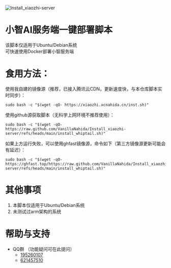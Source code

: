 ![Install_xiaozhi-server](https://socialify.git.ci/VanillaNahida/Install_xiaozhi-server/image?custom_description=%E5%B0%8F%E6%99%BAAI%E6%9C%8D%E5%8A%A1%E7%AB%AF%E5%85%A8%E8%87%AA%E5%8A%A8%E4%B8%80%E9%94%AE%E9%83%A8%E7%BD%B2%E8%84%9A%E6%9C%AC&description=1&font=Source+Code+Pro&forks=1&issues=1&language=1&name=1&owner=1&pattern=Circuit+Board&pulls=1&stargazers=1&theme=Auto)

# 小智AI服务端一键部署脚本

该脚本仅适用于Ubuntu/Debian系统  
可快速使用Docker部署小智服务端

# 食用方法：
使用我自建的镜像源（推荐，已接入腾讯云CDN，更新速度快，与本仓库脚本实时同步）：
```
sudo bash -c "$(wget -qO- https://xiaozhi.xcnahida.cn/inst.sh)"
```

使用github源获取脚本（无科学上网环境不推荐使用）：
```
sudo bash -c "$(wget -qO- https://raw.github.com/VanillaNahida/Install_xiaozhi-server/refs/heads/main/install_whiptail.sh)"
```

如果上方运行失败，可以使用ghfast镜像源，命令如下（第三方镜像源更新可能会有延迟）：

```
sudo bash -c "$(wget -qO- https://ghfast.top/https://raw.github.com/VanillaNahida/Install_xiaozhi-server/refs/heads/main/install_whiptail.sh)"
```
# 其他事项
1. 本脚本仅适用于Ubuntu/Debian系统
2. 未测试过arm架构的系统

# 帮助与支持
 - QQ群 （功能疑问可在此提问）
    - [195260107](https://qm.qq.com/q/KnVT7bcAgy)
    - [621457510](https://qm.qq.com/q/8fhlPfJ6Hm)
